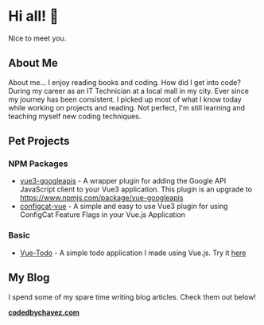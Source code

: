 # Hi all! 👋 

Nice to meet you. 

## About Me

About me... I enjoy reading books and coding. How did I get into code? During my career as an IT Technician at a local mall in my city. Ever since my journey has been consistent. I picked up most of what I know today while working on projects and reading. Not perfect, I'm still learning and teaching myself new coding techniques.

## Pet Projects

### NPM Packages

- [vue3-googleapis](https://www.npmjs.com/package/vue3-googleapis) - A wrapper plugin for adding the Google API JavaScript client to your Vue3 application. This plugin is an upgrade to https://www.npmjs.com/package/vue-googleapis
- [configcat-vue](https://www.npmjs.com/package/configcat-vue) - A simple and easy to use Vue3 plugin for using ConfigCat Feature Flags in your Vue.js Application

### Basic

- [Vue-Todo](https://github.com/codedbychavez/vue3-todo) - A simple todo application I made using Vue.js. Try it [here](https://melodic-narwhal-26e489.netlify.app/)

## My Blog

I spend some of my spare time writing blog articles. Check them out below!

**[codedbychavez.com](https://codedbychavez.com)**
